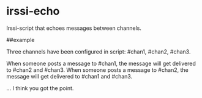 irssi-echo
==========
Irssi-script that echoes messages between channels.

##example

Three channels have been configured in script: #chan1, #chan2, #chan3. 

When someone posts a message to #chan1, the message will get delivered to #chan2 and #chan3.
When someone posts a message to #chan2, the message will get delivered to #chan1 and #chan3.

... I think you got the point.
